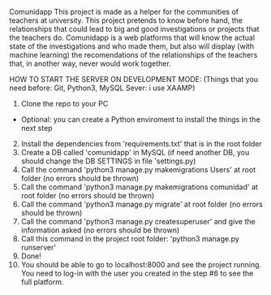 Comunidapp
This project is made as a helper for the communities of teachers at university.
This project pretends to know before hand, the relationships that could lead to big and good investigations or projects that the teachers do.
Comunidapp is a web platforms that will know the actual state of the investigations and who made them, but also will display (with machine learning) the recomendations of the relationships of the teachers that, in another way, never would work together.

HOW TO START THE SERVER ON DEVELOPMENT MODE:
(Things that you need before: Git, Python3, MySQL Sever: i use XAAMP)
1. Clone the repo to your PC
- Optional: you can create a Python enviroment to install the things in the next step
2. Install the dependencies from 'requirements.txt' that is in the root folder
3. Create a DB called 'comunidapp' in MySQL (if need another DB, you should change the DB SETTINGS in file 'settings.py)
4. Call the command 'python3 manage.py makemigrations Users' at root folder (no errors should be thrown)
4. Call the command 'python3 manage.py makemigrations comunidad' at root folder (no errors should be thrown)
5. Call the command 'python3 manage.py migrate' at root folder (no errors should be thrown)
6. Call the command 'python3 manage.py createsuperuser' and give the information asked (no errors should be thrown) 
7. Call this command in the project root folder: 'python3 manage.py runserver'
8. Done!
9. You should be able to go to localhost:8000 and see the project running. You need to log-in with the user you created in the step #6 to see the full platform.

